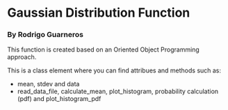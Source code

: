 # Gaussian Distribution Function

### By Rodrigo Guarneros

This function is created based on an Oriented Object Programming approach.

This is a class element where you can find attribues and methods such as: 

- mean, stdev and data
- read_data_file, calculate_mean, plot_histogram, probability calculation (pdf) and plot_histogram_pdf 
